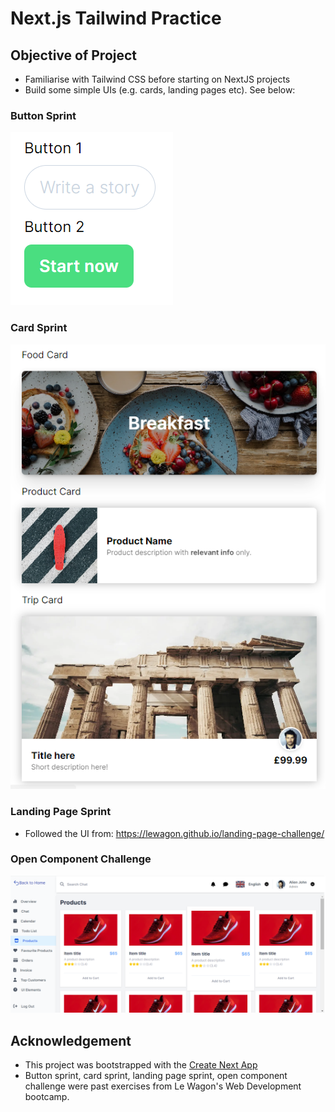 # Next.js Tailwind Practice

## Objective of Project
* Familiarise with Tailwind CSS before starting on NextJS projects
* Build some simple UIs (e.g. cards, landing pages etc). See below:

### Button Sprint
![Button Sprint outputs](./public/readme/button-sprint.PNG)

### Card Sprint
![Card Sprint outputs](./public/readme/card-sprint.PNG)

### Landing Page Sprint
* Followed the UI from: https://lewagon.github.io/landing-page-challenge/

### Open Component Challenge
![Open Component Challenge UI output](./public/readme/open-component.png)

## Acknowledgement
* This project was bootstrapped with the [Create Next App](https://nextjs.org/docs/app/api-reference/create-next-app)
* Button sprint, card sprint, landing page sprint, open component challenge were past exercises from Le Wagon's Web Development bootcamp.
